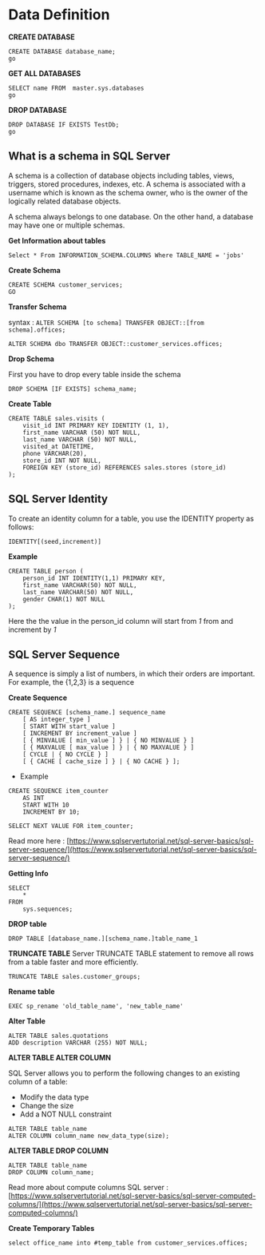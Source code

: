 # Data Definition

**CREATE DATABASE**

```text
CREATE DATABASE database_name;
go
```

**GET ALL DATABASES**

```text
SELECT name FROM  master.sys.databases
go
```

**DROP DATABASE**

```text
DROP DATABASE IF EXISTS TestDb;
go
```

## What is a schema in SQL Server

A schema is a collection of database objects including tables, views, triggers, stored procedures, indexes, etc. A schema is associated with a username which is known as the schema owner, who is the owner of the logically related database objects.

A schema always belongs to one database. On the other hand, a database may have one or multiple schemas.

**Get Information about tables**

```text
Select * From INFORMATION_SCHEMA.COLUMNS Where TABLE_NAME = 'jobs'
```

**Create Schema**

```text
CREATE SCHEMA customer_services;
GO
```

**Transfer Schema**

syntax : `ALTER SCHEMA [to schema] TRANSFER OBJECT::[from schema].offices;`

```text
ALTER SCHEMA dbo TRANSFER OBJECT::customer_services.offices;
```

**Drop Schema**

First you have to drop every table inside the schema

```text
DROP SCHEMA [IF EXISTS] schema_name;
```

**Create Table**

```text
CREATE TABLE sales.visits (
    visit_id INT PRIMARY KEY IDENTITY (1, 1),
    first_name VARCHAR (50) NOT NULL,
    last_name VARCHAR (50) NOT NULL,
    visited_at DATETIME,
    phone VARCHAR(20),
    store_id INT NOT NULL,
    FOREIGN KEY (store_id) REFERENCES sales.stores (store_id)
);
```

## SQL Server Identity

To create an identity column for a table, you use the IDENTITY property as follows:

```text
IDENTITY[(seed,increment)]
```

**Example**

```text
CREATE TABLE person (
    person_id INT IDENTITY(1,1) PRIMARY KEY,
    first_name VARCHAR(50) NOT NULL,
    last_name VARCHAR(50) NOT NULL,
    gender CHAR(1) NOT NULL
);
```

Here the the value in the person\_id column will start from _1_ from and increment by _1_

## SQL Server Sequence

A sequence is simply a list of numbers, in which their orders are important. For example, the {1,2,3} is a sequence

**Create Sequence**

```text
CREATE SEQUENCE [schema_name.] sequence_name  
    [ AS integer_type ]  
    [ START WITH start_value ]  
    [ INCREMENT BY increment_value ]  
    [ { MINVALUE [ min_value ] } | { NO MINVALUE } ]  
    [ { MAXVALUE [ max_value ] } | { NO MAXVALUE } ]  
    [ CYCLE | { NO CYCLE } ]  
    [ { CACHE [ cache_size ] } | { NO CACHE } ];
```

* Example

```text
CREATE SEQUENCE item_counter
    AS INT
    START WITH 10
    INCREMENT BY 10;

SELECT NEXT VALUE FOR item_counter;
```

Read more here : [https://www.sqlservertutorial.net/sql-server-basics/sql-server-sequence/](https://www.sqlservertutorial.net/sql-server-basics/sql-server-sequence/)

**Getting Info**

```text
SELECT 
    * 
FROM 
    sys.sequences;
```

**DROP table**

```text
DROP TABLE [database_name.][schema_name.]table_name_1
```

**TRUNCATE TABLE** Server TRUNCATE TABLE statement to remove all rows from a table faster and more efficiently.

```text
TRUNCATE TABLE sales.customer_groups;
```

**Rename table**

```text
EXEC sp_rename 'old_table_name', 'new_table_name'
```

**Alter Table**

```text
ALTER TABLE sales.quotations 
ADD description VARCHAR (255) NOT NULL;
```

**ALTER TABLE ALTER COLUMN**

SQL Server allows you to perform the following changes to an existing column of a table:

* Modify the data type
* Change the size
* Add a NOT NULL constraint

```text
ALTER TABLE table_name 
ALTER COLUMN column_name new_data_type(size);
```

**ALTER TABLE DROP COLUMN**

```text
ALTER TABLE table_name
DROP COLUMN column_name;
```

Read more about compute columns SQL server : [https://www.sqlservertutorial.net/sql-server-basics/sql-server-computed-columns/](https://www.sqlservertutorial.net/sql-server-basics/sql-server-computed-columns/)

**Create Temporary Tables**

```text
select office_name into #temp_table from customer_services.offices;
```

